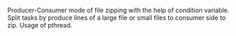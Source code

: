 Producer-Consumer mode of file zipping with the help of condition variable.
Split tasks by produce lines of a large file or small files to consumer side to zip.
Usage of pthread.
